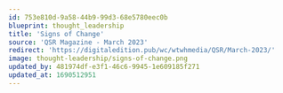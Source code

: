 ```yaml
---
id: 753e810d-9a58-44b9-99d3-68e5780eec0b
blueprint: thought_leadership
title: 'Signs of Change'
source: 'QSR Magazine - March 2023'
redirect: 'https://digitaledition.pub/wc/wtwhmedia/QSR/March-2023/'
image: thought-leadership/signs-of-change.png
updated_by: 481974df-e3f1-46c6-9945-1e609185f271
updated_at: 1690512951
---
```

